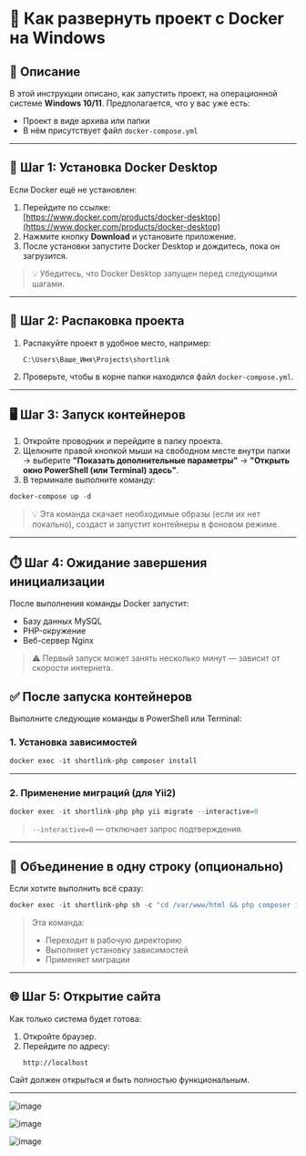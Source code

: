 # 🐳 Как развернуть проект с Docker на Windows

## 🧾 Описание

В этой инструкции описано, как запустить проект, на операционной системе **Windows 10/11**. Предполагается, что у вас уже есть:
- Проект в виде архива или папки
- В нём присутствует файл `docker-compose.yml`

---

## 🔧 Шаг 1: Установка Docker Desktop

Если Docker ещё не установлен:

1. Перейдите по ссылке:  
   [https://www.docker.com/products/docker-desktop](https://www.docker.com/products/docker-desktop)
2. Нажмите кнопку **Download** и установите приложение.
3. После установки запустите Docker Desktop и дождитесь, пока он загрузится.

> 💡 Убедитесь, что Docker Desktop запущен перед следующими шагами.

---

## 📁 Шаг 2: Распаковка проекта

1. Распакуйте проект в удобное место, например:  
   ```
   C:\Users\Ваше_Имя\Projects\shortlink
   ```

2. Проверьте, чтобы в корне папки находился файл `docker-compose.yml`.

---

## 🖥️ Шаг 3: Запуск контейнеров

1. Откройте проводник и перейдите в папку проекта.
2. Щелкните правой кнопкой мыши на свободном месте внутри папки → выберите **"Показать дополнительные параметры"** → **"Открыть окно PowerShell (или Terminal) здесь"**.
3. В терминале выполните команду:

```powershell
docker-compose up -d
```

> 💡 Эта команда скачает необходимые образы (если их нет локально), создаст и запустит контейнеры в фоновом режиме.

---

## ⏱️ Шаг 4: Ожидание завершения инициализации

После выполнения команды Docker запустит:

- Базу данных MySQL
- PHP-окружение
- Веб-сервер Nginx

> ⚠️ Первый запуск может занять несколько минут — зависит от скорости интернета.

## ✅ После запуска контейнеров

Выполните следующие команды в PowerShell или Terminal:

### 1. Установка зависимостей

```powershell
docker exec -it shortlink-php composer install
```

---

### 2. Применение миграций (для Yii2)

```powershell
docker exec -it shortlink-php php yii migrate --interactive=0
```

> `--interactive=0` — отключает запрос подтверждения.

---

## 🔁 Объединение в одну строку (опционально)

Если хотите выполнить всё сразу:

```powershell
docker exec -it shortlink-php sh -c "cd /var/www/html && php composer install && php yii migrate --interactive=0"
```

> Эта команда:
> - Переходит в рабочую директорию
> - Выполняет установку зависимостей
> - Применяет миграции

---

## 🌐 Шаг 5: Открытие сайта

Как только система будет готова:

1. Откройте браузер.
2. Перейдите по адресу:
   ```
   http://localhost
   ```

Сайт должен открыться и быть полностью функциональным.

---

![image](https://github.com/user-attachments/assets/b542f750-a9ef-4b68-b187-76f509629abd)

![image](https://github.com/user-attachments/assets/5afd1b65-6c79-4a28-bfe0-1b052a0f0684)

![image](https://github.com/user-attachments/assets/3cd98a81-9f29-4051-9af1-e2726c5a5ea3)



